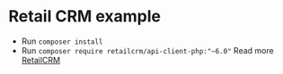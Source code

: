 # Retail CRM example
* Run `composer install`
* Run `composer require retailcrm/api-client-php:"~6.0"`
Read more [RetailCRM](https://github.com/retailcrm/api-client-php)  
